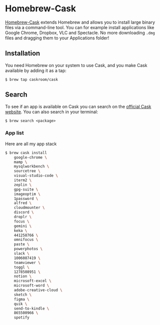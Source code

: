 # Homebrew-Cask

[Homebrew-Cask](https://caskroom.github.io/) extends Homebrew and allows you to
install large binary files via a command-line tool. You can for example install
applications like Google Chrome, Dropbox, VLC and Spectacle. No more
downloading `.dmg` files and dragging them to your Applications folder!

## Installation

You need Homebrew on your system to use Cask, and you make Cask available by
adding it as a tap:

    $ brew tap caskroom/cask

## Search

To see if an app is available on Cask you can search on the [official Cask
website](https://caskroom.github.io/). You can also search in your terminal:

    $ brew search <package>

### App list

Here are all my app stack

```sh
$ brew cask install
    google-chrome \
    mamp \
    mysqlworkbench \
    sourcetree \
    visual-studio-code \
    iterm2 \
    zeplin \
    gpg-suite \
    imageoptim \
    1password \
    alfred \
    cloudmounter \
    discord \
    droplr \
    focus \
    gemini \
    keka \
    441258766 \
    omnifocus \
    paste \
    powerphotos \
    slack \
    1006087419 \
    teamviewer \
    toggl \
    1278508951 \
    notion \
    microsoft-excel \
    microsoft-word \
    adobe-creative-cloud \
    sketch \
    figma \
    quik \
    send-to-kindle \
    865500966 \
    spotify

```
